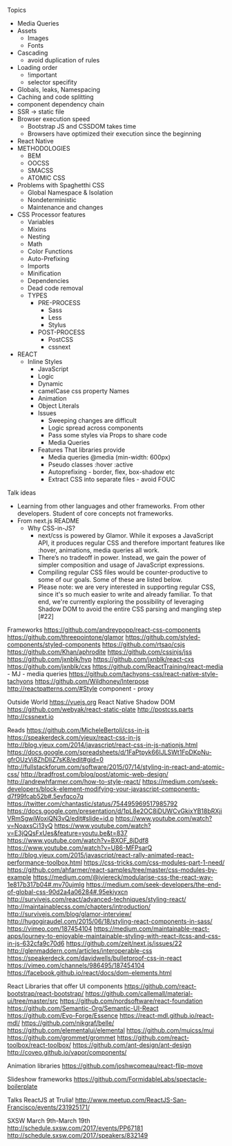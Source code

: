 Topics
- Media Queries
- Assets
    - Images
    - Fonts
- Cascading
    - avoid duplication of rules
- Loading order
    - !important
    - selector specifity
- Globals, leaks, Namespacing
- Caching and code splitting
- component dependency chain
- SSR -> static file
- Browser execution speed
    - Bootstrap JS and CSSDOM takes time
    - Browsers have optimized their execution since the beginning
- React Native
- METHODOLOGIES
    - BEM
    - OOCSS
    - SMACSS
    - ATOMIC CSS
- Problems with Spaghetthi CSS
    - Global Namespace & Isolation
    - Nondeterministic
    - Maintenance and changes
- CSS Processor features
    - Variables
    - Mixins
    - Nesting
    - Math
    - Color Functions
    - Auto-Prefixing
    - Imports
    - Minification
    - Dependencies
    - Dead code removal
    - TYPES
        - PRE-PROCESS
            - Sass
            - Less
            - Stylus
        - POST-PROCESS
            -  PostCSS
            - cssnext
- REACT
    - Inline Styles
        - JavaScript
        - Logic
        - Dynamic
        - camelCase css property Names
        - Animation
        - Object Literals
        - Issues
            - Sweeping changes are difficult
            - Logic spread across components
            - Pass some styles via Props to share code
            - Media Queries
        - Features That libraries provide
            - Media queries @media (min-width: 600px)
            - Pseudo classes :hover :active
            - Autoprefixing - border, flex, box-shadow etc
            - Extract CSS into separate files - avoid FOUC

Talk ideas
- Learning from other languages and other frameworks. From other developers. Student of core concepts not frameworks.
- From next.js README
    - Why CSS-in-JS?
        - next/css is powered by Glamor. While it exposes a JavaScript API, it produces regular CSS and therefore important features like :hover, animations, media queries all work.
        - There’s no tradeoff in power. Instead, we gain the power of simpler composition and usage of JavaScript expressions.
        - Compiling regular CSS files would be counter-productive to some of our goals. Some of these are listed below.
        - Please note: we are very interested in supporting regular CSS, since it's so much easier to write and already familiar. To that end, we're currently exploring the possibility of leveraging Shadow DOM to avoid the entire CSS parsing and mangling step [#22]

Frameworks
https://github.com/andreypopp/react-css-components
https://github.com/threepointone/glamor
https://github.com/styled-components/styled-components
https://github.com/rtsao/csjs
https://github.com/Khan/aphrodite
https://github.com/cssinjs/jss
https://github.com/jxnblk/hyp
https://github.com/jxnblk/react-cxs
https://github.com/jxnblk/cxs
https://github.com/ReactTraining/react-media - MJ - media queries
https://github.com/tachyons-css/react-native-style-tachyons
https://github.com/Wildhoney/Interpose
http://reactpatterns.com/#Style component - proxy

Outside World
https://vuejs.org
React Native
Shadow DOM
https://github.com/webyak/react-static-plate
http://postcss.parts
http://cssnext.io

Reads
https://github.com/MicheleBertoli/css-in-js
https://speakerdeck.com/vjeux/react-css-in-js
http://blog.vjeux.com/2014/javascript/react-css-in-js-nationjs.html
https://docs.google.com/spreadsheets/d/1FaPtpyk66IJLSWt1FpDKpNu-gfrOUzVi8ZhDIiZ7sK8/edit#gid=0
http://fullstackforum.com/software/2015/07/14/styling-in-react-and-atomic-css/
http://bradfrost.com/blog/post/atomic-web-design/
http://andrewhfarmer.com/how-to-style-react/
https://medium.com/seek-developers/block-element-modifying-your-javascript-components-d7f99fcab52b#.5eyfqco7q
https://twitter.com/chantastic/status/754495969517985792
https://docs.google.com/presentation/d/1pL8e2OC8iDUWCvGkixYB18bRXjiVRmSgwiWoxiQN3vQ/edit#slide=id.p
https://www.youtube.com/watch?v=NoaxsCi13yQ
https://www.youtube.com/watch?v=E3jQQsFxUes&feature=youtu.be&t=837
https://www.youtube.com/watch?v=BXOF_8jDdf8
https://www.youtube.com/watch?v=U86-MFPsarQ
http://blog.vjeux.com/2015/javascript/react-rally-animated-react-performance-toolbox.html
https://css-tricks.com/css-modules-part-1-need/
https://github.com/ahfarmer/react-samples/tree/master/css-modules-by-example
https://medium.com/@jviereck/modularise-css-the-react-way-1e817b317b04#.mv70ujmlg
https://medium.com/seek-developers/the-end-of-global-css-90d2a4a06284#.95ekiyxcn
http://survivejs.com/react/advanced-techniques/styling-react/
http://maintainablecss.com/chapters/introduction/
http://survivejs.com/blog/glamor-interview/
http://hugogiraudel.com/2015/06/18/styling-react-components-in-sass/
https://vimeo.com/187454104
https://medium.com/maintainable-react-apps/journey-to-enjoyable-maintainable-styling-with-react-itcss-and-css-in-js-632cfa9c70d6
https://github.com/zeit/next.js/issues/22
http://glenmaddern.com/articles/interoperable-css
https://speakerdeck.com/davidwells/bulletproof-css-in-react
https://vimeo.com/channels/986495/187454104
https://facebook.github.io/react/docs/dom-elements.html

React Libraries that offer UI components
https://github.com/react-bootstrap/react-bootstrap/
https://github.com/callemall/material-ui/tree/master/src
https://github.com/nordsoftware/react-foundation
https://github.com/Semantic-Org/Semantic-UI-React
https://github.com/Evo-Forge/Essence
https://react-mdl.github.io/react-mdl/
https://github.com/nikgraf/belle/
https://github.com/elementalui/elemental
https://github.com/muicss/mui
https://github.com/grommet/grommet
https://github.com/react-toolbox/react-toolbox/
https://github.com/ant-design/ant-design
http://coveo.github.io/vapor/components/

Animation libraries
https://github.com/joshwcomeau/react-flip-move

Slideshow frameworks
https://github.com/FormidableLabs/spectacle-boilerplate

Talks
ReactJS at Trulia!
http://www.meetup.com/ReactJS-San-Francisco/events/231925171/

SXSW March 9th-March 19th
http://schedule.sxsw.com/2017/events/PP67181
http://schedule.sxsw.com/2017/speakers/832149
